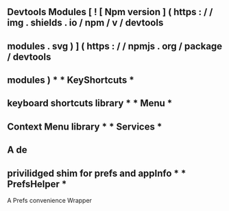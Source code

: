 #
#
Devtools
Modules
[
!
[
Npm
version
]
(
https
:
/
/
img
.
shields
.
io
/
npm
/
v
/
devtools
-
modules
.
svg
)
]
(
https
:
/
/
npmjs
.
org
/
package
/
devtools
-
modules
)
*
*
KeyShortcuts
*
-
keyboard
shortcuts
library
*
*
Menu
*
-
Context
Menu
library
*
*
Services
*
-
A
de
-
privilidged
shim
for
prefs
and
appInfo
*
*
PrefsHelper
*
-
A
Prefs
convenience
Wrapper
